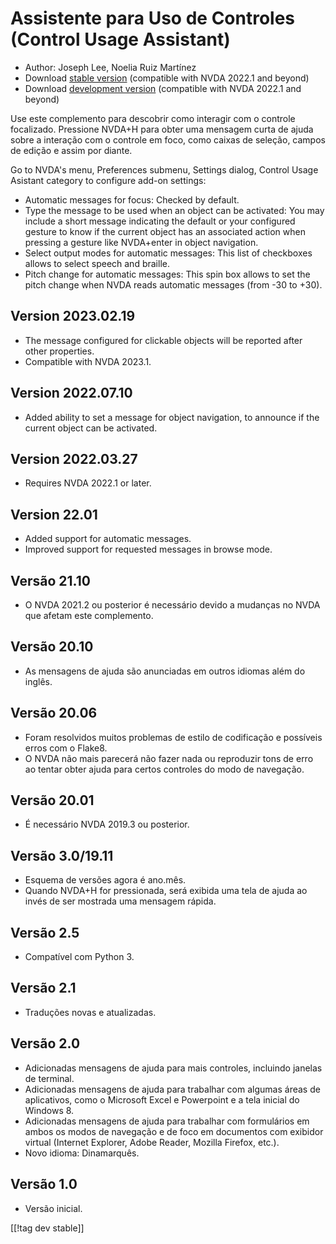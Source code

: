 # Assistente para Uso de Controles (Control Usage Assistant) #

* Author: Joseph Lee, Noelia Ruiz Martínez
* Download [stable version][1] (compatible with NVDA 2022.1 and beyond)
* Download [development version][2] (compatible with NVDA 2022.1 and beyond)

Use este complemento para descobrir como interagir com o controle
focalizado. Pressione NVDA+H para obter uma mensagem curta de ajuda sobre a
interação com o controle em foco, como caixas de seleção, campos de edição e
assim por diante.

Go to NVDA's menu, Preferences submenu, Settings dialog, Control Usage
Asistant category to configure add-on settings:

* Automatic messages for focus: Checked by default.
* Type the message to be used when an object can be activated: You may
  include a short message indicating the default or your configured gesture
  to know if the current object has an associated action when pressing a
  gesture like NVDA+enter in object navigation.
* Select output modes for automatic messages: This list of checkboxes allows
  to select speech and braille.
* Pitch change for automatic messages: This spin box allows to set the pitch
  change when NVDA reads automatic messages (from -30 to +30).

## Version 2023.02.19

* The message configured for clickable objects will be reported after other
  properties.
* Compatible with NVDA 2023.1.

## Version 2022.07.10

* Added ability to set a message for object navigation, to announce if the
  current object can be activated.

## Version 2022.03.27

* Requires NVDA 2022.1 or later.

## Version 22.01

* Added support for automatic messages.
* Improved support for requested messages in browse mode.

## Versão 21.10

* O NVDA 2021.2 ou posterior é necessário devido a mudanças no NVDA que
  afetam este complemento.

## Versão 20.10

* As mensagens de ajuda são anunciadas em outros idiomas além do inglês.

## Versão 20.06

* Foram resolvidos muitos problemas de estilo de codificação e possíveis
  erros com o Flake8.
* O NVDA não mais parecerá não fazer nada ou reproduzir tons de erro ao
  tentar obter ajuda para certos controles do modo de navegação.

## Versão 20.01

* É necessário NVDA 2019.3 ou posterior.

## Versão 3.0/19.11

* Esquema de versões agora é ano.mês.
* Quando NVDA+H for pressionada, será exibida uma tela de ajuda ao invés de
  ser mostrada uma mensagem rápida.

## Versão 2.5

* Compatível com Python 3.

## Versão 2.1

* Traduções novas e atualizadas.

## Versão 2.0

* Adicionadas mensagens de ajuda para mais controles, incluindo janelas de
  terminal.
* Adicionadas mensagens de ajuda para trabalhar com algumas áreas de
  aplicativos, como o Microsoft Excel e Powerpoint e a tela inicial do
  Windows 8.
* Adicionadas mensagens de ajuda para trabalhar com formulários em ambos os
  modos de navegação e de foco em documentos com exibidor virtual (Internet
  Explorer, Adobe Reader, Mozilla Firefox, etc.).
* Novo idioma: Dinamarquês.

## Versão 1.0

* Versão inicial.

[[!tag dev stable]]

[1]: https://addons.nvda-project.org/files/get.php?file=cua

[2]: https://addons.nvda-project.org/files/get.php?file=cua-dev

